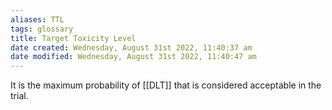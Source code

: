 ```yaml
---
aliases: TTL
tags: glossary 
title: Target Toxicity Level
date created: Wednesday, August 31st 2022, 11:40:37 am
date modified: Wednesday, August 31st 2022, 11:40:47 am
---
```

It is the maximum probability of [[DLT]] that is considered acceptable in the trial.